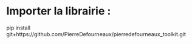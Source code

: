 <h1>Importer la librairie :</h1>
pip install git+https://github.com/PierreDefourneaux/pierredefourneaux_toolkit.git